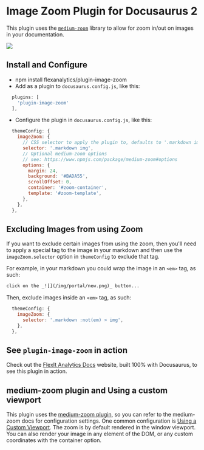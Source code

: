 # Image Zoom Plugin for Docusaurus 2

This plugin uses the [`medium-zoom`](https://github.com/francoischalifour/medium-zoom) library to allow for zoom in/out on images in your documentation.

![](/img/zoom_example.gif)

## Install and Configure

- npm install flexanalytics/plugin-image-zoom
- Add as a plugin to `docusaurus.config.js`, like this:

```js
  plugins: [
    'plugin-image-zoom'
  ],
```

- Configure the plugin in `docusaurus.config.js`, like this:

```js
  themeConfig: {
    imageZoom: {
      // CSS selector to apply the plugin to, defaults to '.markdown img'
      selector: '.markdown img',
      // Optional medium-zoom options
      // see: https://www.npmjs.com/package/medium-zoom#options
      options: {
        margin: 24,
        background: '#BADA55',
        scrollOffset: 0,
        container: '#zoom-container',
        template: '#zoom-template',
      },
    },
  },
```

## Excluding Images from using Zoom

If you want to exclude certain images from using the zoom, then you'll need to apply a special tag to the image in your markdown and then use the `imageZoom.selector` option in `themeConfig` to exclude that tag.

For example, in your markdown you could wrap the image in an `<em>` tag, as such:

```md
click on the _![](/img/portal/new.png)_ button...
```

Then, exclude images inside an `<em>` tag, as such:

```js
  themeConfig: {
    imageZoom: {
      selector: '.markdown :not(em) > img',
    },
  },
```

## See `plugin-image-zoom` in action

Check out the [FlexIt Analytics Docs](https://learn.flexitanalytics.com/) website, built 100% with Docusaurus, to see this plugin in action.

## medium-zoom plugin and Using a custom viewport
This plugin uses the [medium-zoom plugin](https://github.com/francoischalifour/medium-zoom), so you can refer to the medium-zoom docs for configuration settings. One common configuration is [Using a Custom Viewport](https://github.com/francoischalifour/medium-zoom/blob/master/docs/container.md). The zoom is by default rendered in the window viewport. You can also render your image in any element of the DOM, or any custom coordinates with the container option.

